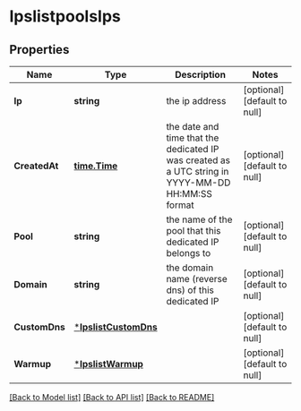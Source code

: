 # IpslistpoolsIps

## Properties
Name | Type | Description | Notes
------------ | ------------- | ------------- | -------------
**Ip** | **string** | the ip address | [optional] [default to null]
**CreatedAt** | [**time.Time**](time.Time.md) | the date and time that the dedicated IP was created as a UTC string in YYYY-MM-DD HH:MM:SS format | [optional] [default to null]
**Pool** | **string** | the name of the pool that this dedicated IP belongs to | [optional] [default to null]
**Domain** | **string** | the domain name (reverse dns) of this dedicated IP | [optional] [default to null]
**CustomDns** | [***IpslistCustomDns**](ipslist_custom_dns.md) |  | [optional] [default to null]
**Warmup** | [***IpslistWarmup**](ipslist_warmup.md) |  | [optional] [default to null]

[[Back to Model list]](../README.md#documentation-for-models) [[Back to API list]](../README.md#documentation-for-api-endpoints) [[Back to README]](../README.md)

